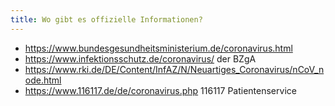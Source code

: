 ```yaml
---
title: Wo gibt es offizielle Informationen?
---
```


* https://www.bundesgesundheitsministerium.de/coronavirus.html
* https://www.infektionsschutz.de/coronavirus/ der BZgA
* https://www.rki.de/DE/Content/InfAZ/N/Neuartiges_Coronavirus/nCoV_node.html
* https://www.116117.de/de/coronavirus.php 116117 Patientenservice
